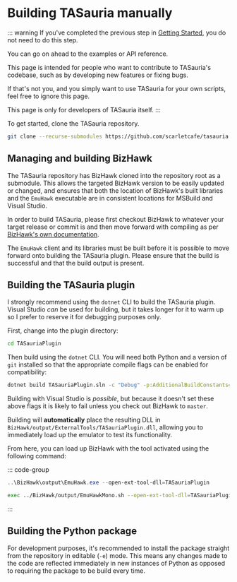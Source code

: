 
# Building TASauria manually

::: warning
If you've completed the previous step in [Getting Started](getting-started), you do not need to do this step.

You can go on ahead to the examples or API reference.

This page is intended for people who want to contribute to TASauria's codebase, such as by developing new features or fixing bugs.

If that's not you, and you simply want to use TASauria for your own scripts, feel free to ignore this page.

This page is only for developers of TASauria itself.
:::

To get started, clone the TASauria repository.

```bash
git clone --recurse-submodules https://github.com/scarletcafe/tasauria
```

## Managing and building BizHawk

The TASauria repository has BizHawk cloned into the repository root as a submodule. This allows the targeted BizHawk version to be easily updated or changed, and ensures that both the location of BizHawk's built libraries and the `EmuHawk` executable are in consistent locations for MSBuild and Visual Studio.

In order to build TASauria, please first checkout BizHawk to whatever your target release or commit is and then move forward with compiling as per [BizHawk's own documentation](https://github.com/TASEmulators/BizHawk?tab=readme-ov-file#building).

The `EmuHawk` client and its libraries must be built before it is possible to move forward onto building the TASauria plugin. Please ensure that the build is successful and that the build output is present.

## Building the TASauria plugin

I strongly recommend using the `dotnet` CLI to build the TASauria plugin. Visual Studio *can* be used for building, but it takes longer for it to warm up so I prefer to reserve it for debugging purposes only.

First, change into the plugin directory:
```bash
cd TASauriaPlugin
```

Then build using the `dotnet` CLI. You will need both Python and a version of `git` installed so that the appropriate compile flags can be enabled for compatibility:
```bash
dotnet build TASauriaPlugin.sln -c "Debug" -p:AdditionalBuildConstants="$(python ../.github/scripts/generate_bizhawk_version_constants.py) -p:TargetedBizHawkVersion="$(python ../.github/scripts/fetch_bizhawk_version.py)"
```

Building with Visual Studio is *possible*, but because it doesn't set these above flags it is likely to fail unless you check out BizHawk to `master`.

Building will **automatically** place the resulting DLL in `BizHawk/output/ExternalTools/TASauriaPlugin.dll`, allowing you to immediately load up the emulator to test its functionality.

From here, you can load up BizHawk with the tool activated using the following command:

::: code-group

```powershell [Windows]
..\BizHawk\output\EmuHawk.exe --open-ext-tool-dll=TASauriaPlugin
```

```bash [Linux]
exec ../BizHawk/output/EmuHawkMono.sh --open-ext-tool-dll=TASauriaPlugin
```

:::

## Building the Python package

For development purposes, it's recommended to install the package straight from the repository in editable (`-e`) mode. This means any changes made to the code are reflected immediately in new instances of Python as opposed to requiring the package to be build every time.

